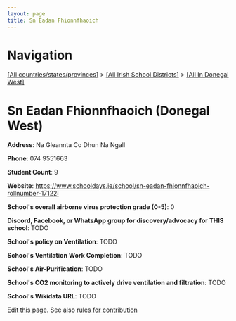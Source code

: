 ```yaml
---
layout: page
title: Sn Eadan Fhionnfhaoich
---
```

# Navigation

[[All countries/states/provinces]](../../..) > [[All Irish School Districts]](../..) > [[All In Donegal West]](..)

# Sn Eadan Fhionnfhaoich (Donegal West)

**Address**: Na Gleannta Co Dhun Na Ngall

**Phone**: 074 9551663

**Student Count**: 9

**Website**: <https://www.schooldays.ie/school/sn-eadan-fhionnfhaoich-rollnumber-17122I>

**School's overall airborne virus protection grade (0-5)**: 0

**Discord, Facebook, or WhatsApp group for discovery/advocacy for THIS school**: TODO

**School's policy on Ventilation**: TODO

**School's Ventilation Work Completion**: TODO

**School's Air-Purification**: TODO

**School's CO2 monitoring to actively drive ventilation and filtration**: TODO

**School's Wikidata URL**: TODO


[Edit this page](https://github.com/ventilate-schools/Ireland/edit/main/./Donegal_West/Sn_Eadan_Fhionnfhaoich.md). See also [rules for contribution](../../../contribution-rules/)